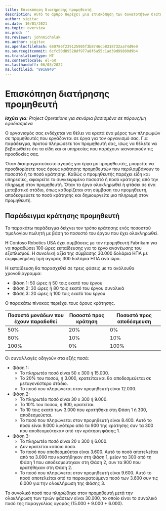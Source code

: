 ```yaml
---
title: Επισκόπηση διατήρησης προμηθευτή
description: Αυτό το άρθρο παρέχει μια επισκόπηση των δυνατοτήτων διατήρησης προμηθευτών.
author: sigitac
ms.date: 10/01/2021
ms.topic: overview
ms.prod: ''
ms.reviewer: johnmichalak
ms.author: sigitac
ms.openlocfilehash: 680786f239125905f3b8746cb8318732aa74d9e0
ms.sourcegitcommit: 6cfc50d89528df977a8f6a55c1ad39d99800d9b4
ms.translationtype: HT
ms.contentlocale: el-GR
ms.lasthandoff: 06/03/2022
ms.locfileid: "8916840"
---
```

# <a name="vendor-retention-overview"></a>Επισκόπηση διατήρησης προμηθευτή

_**Ισχύει για:** Project Operations για σενάρια βασισμένα σε πόρους/μη εφοδιασμένα_

Ο οργανισμός σας ενδέχεται να θέλει να κρατά ένα μέρος των πληρωμών σε προμηθευτές που εργάζονται σε έργα για τον οργανισμό σας. Για παράδειγμα, προτού πληρώσετε τον προμηθευτή σας, ίσως να θέλετε να βεβαιωθείτε ότι τα είδη και οι υπηρεσίες που παρέχουν ικανοποιούν τις προσδοκίες σας.

Όταν διαπραγματεύεστε αγορές για έργα με προμηθευτές, μπορείτε να προσδιορίσετε τους όρους κράτησης προμηθευτών που περιλαμβάνουν το ποσοστό ή το ποσό κράτησης. Καθώς ο προμηθευτής παρέχει είδη και υπηρεσίες, αφαιρείτε το συγκεκριμένο ποσοστό ή ποσό κράτησης από την πληρωμή στον προμηθευτή. Όταν το έργο ολοκληρωθεί ή φτάσει σε ένα μεταβατικό στάδιο, όπως καθορίζεται στη σύμβαση του προμηθευτή, αποδεσμεύετε το ποσό κράτησης και δημιουργείτε μια πληρωμή στον προμηθευτή.

## <a name="vendor-retention-example"></a>Παράδειγμα κράτησης προμηθευτή

Το παρακάτω παράδειγμα δείχνει τον τρόπο κράτησης ενός ποσοστού τιμολογίου πωλητή με βάση το ποσοστό του έργου που έχει ολοκληρωθεί.

Η Contoso Robotics USA έχει συμβάσεις με τον προμηθευτή Fabrikam για να παραδώσει 100 ώρες εκπαίδευσης για το έργο ανανέωσης του εξοπλισμού. Η συνολική αξία της σύμβασης 30.000 δολάρια ΗΠΑ με συμφωνημένη τιμή αγοράς 300 δολάρια ΗΠΑ ανά ώρα.

Η εκπαίδευση θα παρασχεθεί σε τρεις φάσεις με το ακόλουθο χρονοδιάγραμμα:

- Φάση 1: 50 ώρες ή 50 τοις εκατό του έργου
- Φάση 2: 30 ώρες ή 80 τοις εκατό του έργου συνολικά
- Φάση 3: 20 ώρες ή 100 τοις εκατό του έργου

Ο παρακάτω πίνακας περιέχει τους όρους κράτησης.

| **Ποσοστό μονάδων που έχουν παραδοθεί** | **Ποσοστό προς κράτηση** | **Ποσοστό προς αποδέσμευση** |
| --- | --- | --- |
| 50% | 20% | 0% |
| 80% | 10% | 10% |
| 100% | 0% | 100% |

Οι συναλλαγές οδηγούν στα εξής ποσά:

- Φάση 1:
  - Το πληρωτέο ποσό είναι 50 x 300 ή 15.000.
  - Το 20% του ποσού, ή 3.000, κρατείται και θα αποδεσμεύεται σε μεταγενέστερο στάδιο.
  - Το ποσό που πληρώνεται στον προμηθευτή είναι 12.000.
- Φάση 2:
  - Το πληρωτέο ποσό είναι 30 x 300 ή 9.000.
  - Το 10% του ποσού, ή 900, κρατείται.
  - Το 10 τοις εκατό των 3.000 που κρατήθηκε στη Φάση 1 ή 300, αποδεσμεύεται.
  - Το ποσό που πληρώνεται στον προμηθευτή είναι 8.400. Αυτό το ποσό είναι 9.000 λιγότερο από τα 900 της κράτησης συν τα 300 που αποδεσμεύτηκαν από την κράτηση φάσης 1.
- Φάση 3:
  - Το πληρωτέο ποσό είναι 20 x 300 ή 6.000.
  - Δεν κρατείται κάποιο ποσό.
  - Το ποσό που αποδεσμεύεται είναι 3.600. Αυτό το ποσό αποτελείται από τα 3.000 που κρατήθηκαν στη Φάση 1, μείον τα 300 από τη Φάση 1 που αποδεσμεύτηκαν στη Φάση 2, συν τα 900 που κρατήθηκαν στη Φάση 2.
  - Το ποσό που πληρώνεται στον προμηθευτή είναι 9.600. Αυτό το ποσό αποτελείται από το παρακρατούμενο ποσό των 3.600 συν τις 6.000 για την ολοκλήρωση της Φάσης 3.

Το συνολικό ποσό που πληρώθηκε στον προμηθευτή μετά την ολοκλήρωση των τριών φάσεων είναι 30.000, το οποίο είναι το συνολικό ποσό της παραγγελίας αγοράς (15.000 + 9.000 + 6.000).
